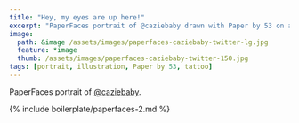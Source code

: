 ```yaml
---
title: "Hey, my eyes are up here!"
excerpt: "PaperFaces portrait of @caziebaby drawn with Paper by 53 on an iPad."
image: 
  path: &image /assets/images/paperfaces-caziebaby-twitter-lg.jpg 
  feature: *image
  thumb: /assets/images/paperfaces-caziebaby-twitter-150.jpg
tags: [portrait, illustration, Paper by 53, tattoo]
---
```


PaperFaces portrait of [@caziebaby](http://twitter.com/caziebaby).

{% include boilerplate/paperfaces-2.md %}